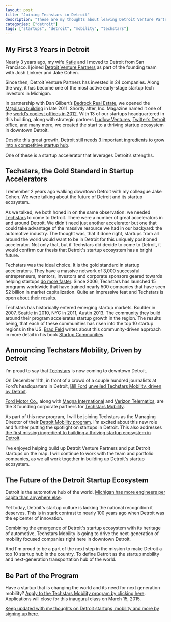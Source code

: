 ```yaml
---
layout: post
title: "Joining Techstars in Detroit"
description: "These are my thoughts about leaving Detroit Venture Partners to become the Managing Director of Techstars Mobility, driven by Detroit."
categories: ["detroit"]
tags: ["startups", "detroit", "mobility", "techstars"]
---
```


## My First 3 Years in Detroit

Nearly 3 years ago, my wife [Katie](http://momtomomnutrition.com) and I moved to Detroit from San Francisco. I joined [Detroit Venture Partners](http://detroitventurepartners.com) as part of the founding team with Josh Linkner and Jake Cohen.

Since then, Detroit Venture Partners has invested in 24 companies. Along the way, it has become one of the most active early-stage startup tech investors in Michigan.

In partnership with Dan Gilbert’s [Bedrock Real Estate](http://www.bedrockmgt.com/), we opened the [M@dison building](http://www.eventsatmadison.com/) in late 2011. Shortly after, Inc. Magazine named it one of the [world’s coolest offices in 2012](http://www.inc.com/ss/worlds-coolest-offices-2012?slide=12). With 13 of our startups headquartered in this building, along with strategic partners [Ludlow Ventures](http://www.ludlowventures.com/), [Twitter’s Detroit office](http://www.huffingtonpost.com/2012/04/04/twitter-opens-detroit-office-madison-building_n_1402644.html), and many more, we created the start to a thriving startup ecosystem in downtown Detroit.

Despite this great growth, Detroit still needs [3 important ingredients to grow into a competitive startup hub](https://tedserbinski.com/detroit/detroits-startup-ecosystem-is-missing-3-things/index.html#attracting-3-types-of-funding-to-detroit).

One of these is a startup accelerator that leverages Detroit’s strengths.


## Techstars, the Gold Standard in Startup Accelerators

I remember 2 years ago walking downtown Detroit with my colleague Jake Cohen. We were talking about the future of Detroit and its startup ecosystem.

As we talked, we both honed in on the same observation: we needed [Techstars](http://www.techstars.com/) to come to Detroit. There were a number of great accelerators in and around Detroit. We didn't need just another accelerator but one that could take advantage of the massive resource we had in our backyard: the automotive industry. The thought was, that if done right, startups from all around the world would want to be in Detroit for this uniquely positioned accelerator. Not only that, but if Techstars did decide to come to Detroit, it would confirm our thesis that Detroit's startup ecosystem has a bright future.

Techstars was the ideal choice. It is the gold standard in startup accelerators. They have a massive network of 3,000 successful entrepreneurs, mentors, investors and corporate sponsors geared towards helping startups [do more faster](http://www.amazon.com/Do-More-Faster-TechStars-Accelerate/dp/0470929839). Since 2006, Techstars has launched 15 programs worldwide that have trained nearly 500 companies that have seen $2 billion in market capitalization. Quite an impressive feat and Techstars is [open about their results](http://www.techstars.com/companies/stats/).

Techstars has historically entered emerging startup markets. Boulder in 2007, Seattle in 2010, NYC in 2011, Austin 2013. The community they build around their program accelerates startup growth in the region. The results being, that each of these communities has risen into the top 10 startup regions in the US. [Brad Feld](http://feld.com/) writes about this community-driven approach in more detail in his book [Startup Communities](http://www.amazon.com/gp/product/1118441540).


## Announcing Techstars Mobility, Driven by Detroit

I’m proud to say that [Techstars](http://www.techstars.com/) is now coming to downtown Detroit.

On December 11th, in front of a crowd of a couple hundred journalists at Ford’s headquarters in Detroit, [Bill Ford](http://en.wikipedia.org/wiki/William_Clay_Ford,_Jr.) [unveiled Techstars Mobility, driven by Detroit](https://media.ford.com/content/fordmedia/fna/us/en/news/2014/12/11/ford-drives-innovation-with-launch-of-startup-business-incubator.html).

[Ford Motor Co.](http://www.ford.com/), along with [Magna International](http://www.magna.com/) and [Verizon Telematics](https://www.verizontelematics.com/), are the 3 founding corporate partners for [Techstars Mobility](http://www.techstars.com/program/locations/mobility/).

As part of this new program, I will be joining Techstars as the Managing Director of their [Detroit Mobility program](http://www.techstars.com/program/locations/mobility/). I’m excited about this new role and further putting the spotlight on startups in Detroit. This also addresses [the first missing ingredient to building a thriving startup ecosystem in Detroit](https://tedserbinski.com/detroit/detroits-startup-ecosystem-is-missing-3-things/index.html#attracting-3-types-of-funding-to-detroit).

I’ve enjoyed helping build up Detroit Venture Partners and put Detroit startups on the map. I will continue to work with the team and portfolio companies, as we all work together in building up Detroit's startup ecosystem.


## The Future of the Detroit Startup Ecosystem

Detroit is the automotive hub of the world. [Michigan has more engineers per capita than anywhere else](http://www.dbusiness.com/daily-news/Annual-2014/Study-Michigan-Tops-US-with-Number-of-Engineers-Per-Capita/).

Yet today, Detroit's startup culture is lacking the national recognition it deserves. This is in stark contrast to nearly 100 years ago when Detroit was the epicenter of innovation.

Combining the emergence of Detroit's startup ecosystem with its heritage of automotive, Techstars Mobility is going to drive the next-generation of mobility focused companies right here in downtown Detroit.

And I'm proud to be a part of the next step in the mission to make Detroit a top 10 startup hub in the country. To define Detroit as the startup mobility and next-generation transportation hub of the world.

## Be Part of the Program

Have a startup that is changing the world and its need for next generation mobility? [Apply to the Techstars Mobility program by clicking here](http://www.techstars.com/program/locations/mobility/). Applications will close for this inaugural class on March 15, 2015.

[Keep updated with my thoughts on Detroit startups, mobility and more by signing up here](https://tedserbinski.us8.list-manage.com/subscribe/post?u=71ad9613efdfc7e1af5e08cf1&amp;id=95f2c0915d).
